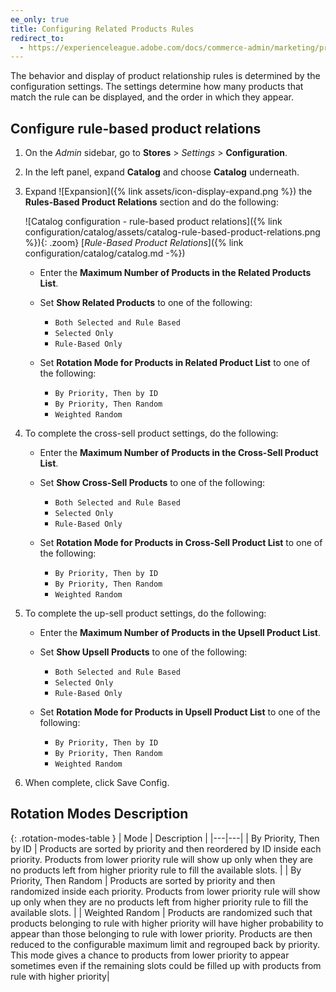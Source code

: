 ```yaml
---
ee_only: true
title: Configuring Related Products Rules
redirect_to:
  - https://experienceleague.adobe.com/docs/commerce-admin/marketing/promotions/product-relationships/product-related-rules.html#configure-rule-based-product-relations
---
```


The behavior and display of product relationship rules is determined by the configuration settings. The settings determine how many products that match the rule can be displayed, and the order in which they appear.

## Configure rule-based product relations

1. On the _Admin_ sidebar, go to **Stores** > _Settings_ > **Configuration**.

1. In the left panel, expand **Catalog** and choose **Catalog** underneath.

1. Expand ![Expansion]({% link assets/icon-display-expand.png %}) the **Rules-Based Product Relations** section and do the following:

    ![Catalog configuration - rule-based product relations]({% link configuration/catalog/assets/catalog-rule-based-product-relations.png %}){: .zoom}
    [_Rule-Based Product Relations_]({% link configuration/catalog/catalog.md -%})

   - Enter the **Maximum Number of Products in the Related Products List**.

   - Set **Show Related Products** to one of the following:

      - `Both Selected and Rule Based`
      - `Selected Only`
      - `Rule-Based Only`

   - Set **Rotation Mode for Products in Related Product List** to one of the following:

      - `By Priority, Then by ID`
      - `By Priority, Then Random`
      - `Weighted Random`

1. To complete the cross-sell product settings, do the following:

   - Enter the **Maximum Number of Products in the Cross-Sell Product List**.

   - Set **Show Cross-Sell Products** to one of the following:

      - `Both Selected and Rule Based`
      - `Selected Only`
      - `Rule-Based Only`

   - Set **Rotation Mode for Products in Cross-Sell Product List** to one of the following:

      - `By Priority, Then by ID`
      - `By Priority, Then Random`
      - `Weighted Random`

1. To complete the up-sell product settings, do the following:

   - Enter the **Maximum Number of Products in the Upsell Product List**.

   - Set **Show Upsell Products** to one of the following:

      - `Both Selected and Rule Based`
      - `Selected Only`
      - `Rule-Based Only`

   - Set **Rotation Mode for Products in Upsell Product List** to one of the following:

      - `By Priority, Then by ID`
      - `By Priority, Then Random`
      - `Weighted Random`

1. When complete, click <span class="btn">Save Config</span>.

## Rotation Modes Description

{: .rotation-modes-table }
| Mode | Description |
|---|---|
| By Priority, Then by ID | Products are sorted by priority and then reordered by ID inside each priority. Products from lower priority rule will show up only when they are no products left from higher priority rule to fill the available slots. |
| By Priority, Then Random | Products are sorted by priority and then randomized inside each priority. Products from lower priority rule will show up only when they are no products left from higher priority rule to fill the available slots. |
| Weighted Random | Products are randomized such that products belonging to rule with higher priority will have higher probability to appear than those belonging to rule with lower priority. Products are then reduced to the configurable maximum limit and regrouped back by priority. This mode gives a chance to products from lower priority to appear sometimes even if the remaining slots could be filled up with products from rule with higher priority|

<style>
.rotation-modes-table td:first-of-type {
  width: 200px;
}
</style>
